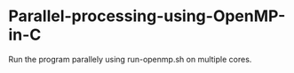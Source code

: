 # Parallel-processing-using-OpenMP-in-C

Run the program parallely using run-openmp.sh on multiple cores. 
